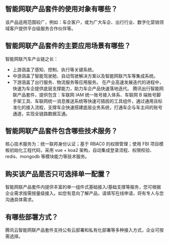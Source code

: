 ## 智能网联产品套件的使用对象有哪些？
该产品适用范围较广，例如：车企客户，或为广大车企、出行行业、数字化营销领域客户提供平台级服务合作伙伴等。

## 智能网联产品套件的主要应用场景有哪些？
智能网联汽车产业链之长：
- 上游涵盖了感知、控制、执行等关键系统。
- 中游涵盖了智能驾驶舱、自动驾驶解决方案以及智能网联汽车等集成系统。
- 下游涵盖了出行服务、物流服务等应用服务。
在产业高速发展迭代的进程中，快速为车企提供底层支撑能力，助力车企产品快速落地迭代。
腾讯出行智能网联产品套件，提供包含：车联网 IAM 统一账号接入体系、车联网 B 端账号脚手架工具、车联网统一消息推送系统等快速可插拔的工具组件，通过通用且标准化的接入流程，支撑车企快速搭建底层业务系统，打通车企与车主间的账号通道，实现全链路数据互通。

## 智能网联产品套件包含哪些技术服务？
核心技术服务为：统一联邦身份认证；基于 RBAC0 的权限管理；使用 FBI 项目模板初始化工程代码，采用 vue + koa2 架构，自动集成登录流程、权限校验、redis、mongodb 等模块能力等技术服务。

## 购买该产品是否只可选择单一配置？
智能网联产品套件内提供丰富的单一组件式基础接入/基础支撑等服务，您可根据企业需求按需按量级接入。如您有意向了解产品，请填写在线申请，将有专人与您沟通具体需求。

## 有哪些部署方式？
腾讯云智能网联产品套件支持公有云部署和私有化部署等多种接入方式，企业可按需选择。
